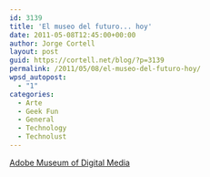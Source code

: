 ```yaml
---
id: 3139
title: 'El museo del futuro... hoy'
date: 2011-05-08T12:45:00+00:00
author: Jorge Cortell
layout: post
guid: https://cortell.net/blog/?p=3139
permalink: /2011/05/08/el-museo-del-futuro-hoy/
wpsd_autopost:
  - "1"
categories:
  - Arte
  - Geek Fun
  - General
  - Technology
  - Technolust
---
```

[Adobe Museum of Digital Media](https://www.adobemuseum.com/index.php)